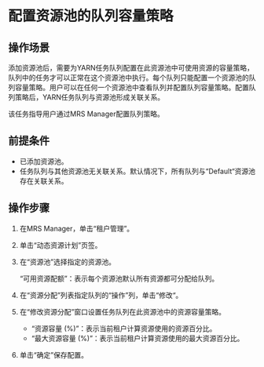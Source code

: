 # 配置资源池的队列容量策略<a name="mrs_01_0548"></a>

## 操作场景<a name="zh-cn_topic_0035271550_section3046557620546"></a>

添加资源池后，需要为YARN任务队列配置在此资源池中可使用资源的容量策略，队列中的任务才可以正常在这个资源池中执行。每个队列只能配置一个资源池的队列容量策略。用户可以在任何一个资源池中查看队列并配置队列容量策略。配置队列策略后，YARN任务队列与资源池形成关联关系。

该任务指导用户通过MRS Manager配置队列策略。

## 前提条件<a name="zh-cn_topic_0035271550_section1748565020533"></a>

-   已添加资源池。
-   任务队列与其他资源池无关联关系。默认情况下，所有队列与“Default“资源池存在关联关系。

## 操作步骤<a name="zh-cn_topic_0035271550_section5215752720514"></a>

1.  在MRS Manager，单击“租户管理”。
2.  单击“动态资源计划”页签。
3.  在“资源池”选择指定的资源池。

    “可用资源配额”：表示每个资源池默认所有资源都可分配给队列。

4.  在“资源分配”列表指定队列的“操作”列，单击“修改“。
5.  在“修改资源分配”窗口设置任务队列在此资源池中的资源容量策略。
    -   “资源容量 \(%\)”：表示当前租户计算资源使用的资源百分比。
    -   “最大资源容量 \(%\)”：表示当前租户计算资源使用的最大资源百分比。

6.  单击“确定”保存配置。

